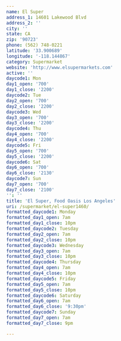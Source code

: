 ```yaml
---
name: El Super
address_1: 14601 Lakewood Blvd
address_2: ''
city: ''
state: CA
zip: '90723'
phone: (562) 748-0221
latitude: '33.900689'
longitude: '-118.144867'
category: Supermarket
website: 'http://www.elsupermarkets.com'
active: ''
daycode1: Mon
day1_open: '700'
day1_close: '2200'
daycode2: Tue
day2_open: '700'
day2_close: '2200'
daycode3: Wed
day3_open: '700'
day3_close: '2200'
daycode4: Thu
day4_open: '700'
day4_close: '2200'
daycode5: Fri
day5_open: '700'
day5_close: '2200'
daycode6: Sat
day6_open: '700'
day6_close: '2130'
daycode7: Sun
day7_open: '700'
day7_close: '2100'
'': ''
title: 'El Super, Food Oasis Los Angeles'
uri: /supermarket/el-super1460/
formatted_daycode1: Monday
formatted_day1_open: 7am
formatted_day1_close: 10pm
formatted_daycode2: Tuesday
formatted_day2_open: 7am
formatted_day2_close: 10pm
formatted_daycode3: Wednesday
formatted_day3_open: 7am
formatted_day3_close: 10pm
formatted_daycode4: Thursday
formatted_day4_open: 7am
formatted_day4_close: 10pm
formatted_daycode5: Friday
formatted_day5_open: 7am
formatted_day5_close: 10pm
formatted_daycode6: Saturday
formatted_day6_open: 7am
formatted_day6_close: '9:30pm'
formatted_daycode7: Sunday
formatted_day7_open: 7am
formatted_day7_close: 9pm

---
```

